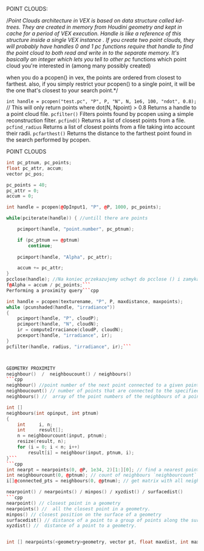 POINT CLOUDS:

/*Point Clouds architecture in VEX is based on data structure called kd-trees. They are created in memory from Houdini geometry and kept in cache for a period of VEX execution. Handle is like a reference of this structure inside a single VEX instance . If you create two point clouds, they will probably have handles 0 and 1 pc functions require that handle to find the point cloud to both read and write in to the separate memory.
It's basically an integer which lets you tell to other pc* functions which point cloud you're interested in (among many possibly created)

when you do a pcopen() in vex, the points are ordered from closest to farthest. also, if you simply restrict your pcopen() to a single point, it will be the one that's closest to your search point.*/

`int handle = pcopen("test.pc", "P", P, "N", N, 1e6, 100, "ndot", 0.8);` // This will only return points where dot(N, Npoint) > 0.8 Returns a handle to a point cloud file.
`pcfilter()` Filters points found by pcopen using a simple reconstruction filter.
`pcfind()` Returns a list of closest points from a file.
`pcfind_radius` Returns a list of closest points from a file taking into account their radii.
`pcfarthest()` Returns the distance to the farthest point found in the search performed by pcopen.



POINT CLOUDS
```cpp
int pc_ptnum, pc_points;
float pc_attr, accum;
vector pc_pos;

pc_points = 40;
pc_attr = 0;
accum = 0;

int handle = pcopen(@OpInput1, "P", @P, 1000, pc_points);

while(pciterate(handle)) { //untill there are points

    pcimport(handle, "point.number", pc_ptnum);

    if (pc_ptnum == @ptnum)
        continue; 
    
    pcimport(handle, "Alpha", pc_attr);

    accum += pc_attr;
}
pcclose(handle); //Na koniec przekazujemy uchwyt do pcclose () i zamykamy uchwyt, aby uzyskać dostęp do bazy danych punktu zbliżeniowego. 
f@Alpha = accum / pc_points;```
Performing a proximity query```cpp

int handle = pcopen(texturename, "P", P, maxdistance, maxpoints);
while (pcunshaded(handle, "irradiance"))
{
    pcimport(handle, "P", cloudP);
    pcimport(handle, "N", cloudN);
    ir = computeIrraciance(cloudP, cloudN);
    pcexport(handle, "irradiance", ir);
}
pcfilter(handle, radius, "irradiance", ir);```



GEOMETRY PROXIMITY 
neighbour()  /  neighboucount() / neighbours()
```cpp
neighbour() //point number of the next point connected to a given point
neighboucount() // number of points that are connected to the specified point.
neighbours() //  array of the point numbers of the neighbours of a point.

int []
neighbours(int opinput, int ptnum)
{
    int     i, n;
    int     result[];
    n = neighbourcount(input, ptnum);
    resize(result, n);
    for (i = 0; i < n; i++)
        result[i] = neighbour(input, ptnum, i);
}```
```cpp
int nearpt = nearpoints(0, @P, 1e34, 2)[1:][0]; // find a nearest point which is not self
int neighbourcount(0, @ptnum); // count of neighbours `neighbourcount` / `neighbours` Connected Points:
i[]@connected_pts = neighbours(0, @ptnum); // get matrix with all neighbours```

nearpoint() / nearpoints() / minpos() / xyzdist() / surfacedist()
```cpp
nearpoint() // closest point in a geometry
nearpoints() //  all the closest point in a geometry.
minpos() // closest position on the surface of a geometry
surfacedist() // distance of a point to a group of points along the surface of a geometry
xyzdist() //  distance of a point to a geometry.
```
```cpp

int [] nearpoints(<geometry>geometry, vector pt, float maxdist, int maxpts) ```


